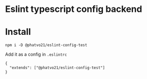 # Eslint typescript config backend

# Install
```npm i -D @phatvo21/eslint-config-test```

Add it as a config in ```.eslintrc```
```
{
  "extends": ["@phatvo21/eslint-config-test"]
}
```